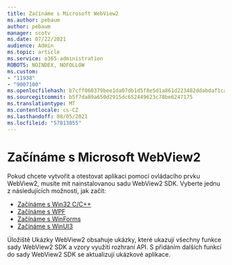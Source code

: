```yaml
---
title: Začínáme s Microsoft WebView2
ms.author: pebaum
author: pebaum
manager: scotv
ms.date: 07/22/2021
audience: Admin
ms.topic: article
ms.service: o365-administration
ROBOTS: NOINDEX, NOFOLLOW
ms.custom:
- "11938"
- "9007100"
ms.openlocfilehash: b7cff060379bee1da07db1d5f8e5d1a861d223482ddabdaf1ca086d1a9be67f4
ms.sourcegitcommit: b5f7da89a650d2915dc652449623c78be6247175
ms.translationtype: MT
ms.contentlocale: cs-CZ
ms.lasthandoff: 08/05/2021
ms.locfileid: "57813055"
---
```

# <a name="get-started-with-microsoft-webview2"></a>Začínáme s Microsoft WebView2

Pokud chcete vytvořit a otestovat aplikaci pomocí ovládacího prvku WebView2, musíte mít nainstalovanou sadu WebView2 SDK. Vyberte jednu z následujících možností, jak začít:

- [Začínáme s Win32 C/C++](/microsoft-edge/webview2/get-started/win32)
- [Začínáme s WPF](/microsoft-edge/webview2/get-started/wpf)
- [Začínáme s WinForms](/microsoft-edge/webview2/get-started/winforms)
- [Začínáme s WinUI3](/microsoft-edge/webview2/get-started/winui)

Úložiště Ukázky WebView2 obsahuje ukázky, které ukazují všechny funkce sady WebView2 SDK a vzory využití rozhraní API. S přidáním dalších funkcí do sady WebView2 SDK se aktualizují ukázkové aplikace.

